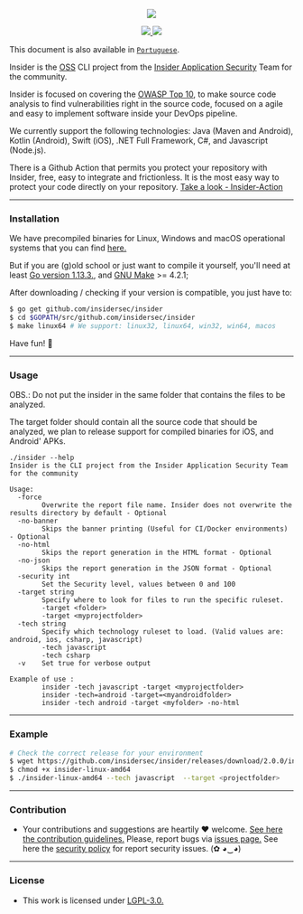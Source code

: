 <p align="center">
  <img src="https://insidersec.io/wp-content/uploads/2020/03/insider-novo-logo.png">
  <p align="center">
    <a href="https://github.com/insidersec/insider/blob/master/LICENSE.md">
      <img src="https://img.shields.io/badge/license-LGPL-blue.svg">
    </a>
    <a href="https://github.com/insidersec/insider/releases">
      <img src="https://img.shields.io/github/v/release/insidersec/insider">
    </a>
  </p>
</p>

This document is also available in [`Portuguese`](https://github.com/insidersec/insider/blob/master/README_pt-br.md).

Insider is the [OSS](https://opensource.org/) CLI project from the [Insider Application Security](https://insidersec.io) Team for the community.

Insider is focused on covering the [OWASP Top 10](https://owasp.org/www-project-top-ten/), to make source code analysis to find vulnerabilities right in the source code, focused on a agile and easy to implement software inside your DevOps pipeline.

We currently support the following technologies: Java (Maven and Android), Kotlin (Android), Swift (iOS), .NET Full Framework, C#, and Javascript (Node.js).

There is a Github Action that permits you protect your repository with Insider, free, easy to integrate and frictionless. It is the most easy way to protect your code directly on your repository. [Take a look - Insider-Action](https://github.com/insidersec/insider-action)

---

### Installation

We have precompiled binaries for Linux, Windows and macOS operational systems that you can find [here.](https://github.com/insidersec/insider/releases)

But if you are (g)old school or just want to compile it yourself, you'll need at least [Go version 1.13.3.](https://golang.org/dl/), and [GNU Make](https://www.gnu.org/software/make/) >= 4.2.1;

After downloading / checking if your version is compatible, you just have to:

```bash
$ go get github.com/insidersec/insider
$ cd $GOPATH/src/github.com/insidersec/insider
$ make linux64 # We support: linux32, linux64, win32, win64, macos
```

Have fun! :rocket:

---

### Usage

OBS.:
Do not put the insider in the same folder that contains the files to be analyzed.

The target folder should contain all the source code that should be analyzed, we plan to release support for compiled binaries for iOS, and Android' APKs.

```
./insider --help
Insider is the CLI project from the Insider Application Security Team for the community

Usage:
  -force
        Overwrite the report file name. Insider does not overwrite the results directory by default - Optional
  -no-banner
        Skips the banner printing (Useful for CI/Docker environments) - Optional
  -no-html
        Skips the report generation in the HTML format - Optional
  -no-json
        Skips the report generation in the JSON format - Optional
  -security int
        Set the Security level, values ​​between 0 and 100
  -target string
        Specify where to look for files to run the specific ruleset.
        -target <folder>
        -target <myprojectfolder>
  -tech string
        Specify which technology ruleset to load. (Valid values are: android, ios, csharp, javascript)
        -tech javascript
        -tech csharp
  -v    Set true for verbose output

Example of use :
        insider -tech javascript -target <myprojectfolder>
        insider -tech=android -target=<myandroidfolder>
        insider -tech android -target <myfolder> -no-html
```

---

### Example

```bash
# Check the correct release for your environment
$ wget https://github.com/insidersec/insider/releases/download/2.0.0/insider-linux-amd64
$ chmod +x insider-linux-amd64
$ ./insider-linux-amd64 --tech javascript  --target <projectfolder>
```

---

### Contribution

- Your contributions and suggestions are heartily ♥ welcome. [See here the contribution guidelines.](/.github/CONTRIBUTING.md) Please, report bugs via [issues page.](https://github.com/insidersec/insider/issues) See here the [security policy](/.github/SECURITY.md) for report security issues. (✿ ◕‿◕)

---

### License

- This work is licensed under [LGPL-3.0.](/LICENSE.md)
